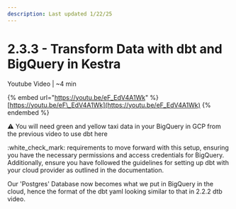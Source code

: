 ```yaml
---
description: Last updated 1/22/25
---
```


# 2.3.3 - Transform Data with dbt and BigQuery in Kestra

Youtube Video | \~4 min

{% embed url="https://youtu.be/eF_EdV4A1Wk" %}
[https://youtu.be/eF\_EdV4A1Wk](https://youtu.be/eF_EdV4A1Wk)
{% endembed %}

:warning: You will need green and yellow taxi data in your BigQuery in GCP from the previous video to use dbt here

:white\_check\_mark: requirements to move forward with this setup, ensuring you have the necessary permissions and access credentials for BigQuery. Additionally, ensure you have followed the guidelines for setting up dbt with your cloud provider as outlined in the documentation.

Our 'Postgres' Database now becomes what we put in BigQuery in the cloud, hence the format of the dbt yaml looking similar to that in 2.2.2 dtb video.
